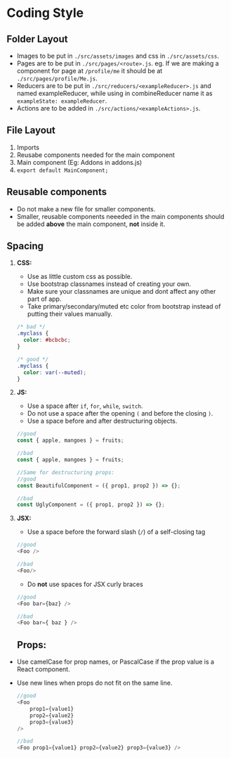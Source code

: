 # Coding Style

## Folder Layout

- Images to be put in `./src/assets/images` and css in `./src/assets/css`.
- Pages are to be put in `./src/pages/<route>.js`. eg. If we are making a component for page at `/profile/me` it should be at `./src/pages/profile/Me.js`.
- Reducers are to be put in `./src/reducers/<exampleReducer>.js` and named exampleReducer, while using in combineReducer name it as `exampleState: exampleReducer`.
- Actions are to be added in `./src/actions/<exampleActions>.js`.

## File Layout

1. Imports
2. Reusabe components needed for the main component
3. Main component (Eg: Addons in addons.js)
4. `export default MainComponent;`

## Reusable components

- Do not make a new file for smaller components.
- Smaller, reusable components neeeded in the main components should be added **above** the main component, **not** inside it.

## Spacing

1. **CSS:**

   - Use as little custom css as possible.
   - Use bootstrap classnames instead of creating your own.
   - Make sure your classnames are unique and dont affect any other part of app.
   - Take primary/secondary/muted etc color from bootstrap instead of putting their values manually.

   ```css
   /* bad */
   .myclass {
     color: #bcbcbc;
   }

   /* good */
   .myclass {
     color: var(--muted);
   }
   ```

2. **JS:**

   - Use a space after `if`, `for`, `while`, `switch`.
   - Do not use a space after the opening `(` and before the closing `)`.
   - Use a space before and after destructuring objects.

   ```js
   //good
   const { apple, mangoes } = fruits;

   //bad
   const { apple, mangoes } = fruits;

   //Same for destructuring props:
   //good
   const BeautifulComponent = ({ prop1, prop2 }) => {};

   //bad
   const UglyComponent = ({ prop1, prop2 }) => {};
   ```

3. **JSX:**

   - Use a space before the forward slash (`/`) of a self-closing tag

   ```js
   //good
   <Foo />

   //bad
   <Foo/>
   ```

   - Do **not** use spaces for JSX curly braces

   ```js
   //good
   <Foo bar={baz} />

   //bad
   <Foo bar={ baz } />
   ```

   ## **Props:**

- Use camelCase for prop names, or PascalCase if the prop value is a React component.
- Use new lines when props do not fit on the same line.

  ```js
  //good
  <Foo
      prop1={value1}
      prop2={value2}
      prop3={value3}
  />

  //bad
  <Foo prop1={value1} prop2={value2} prop3={value3} />
  ```
